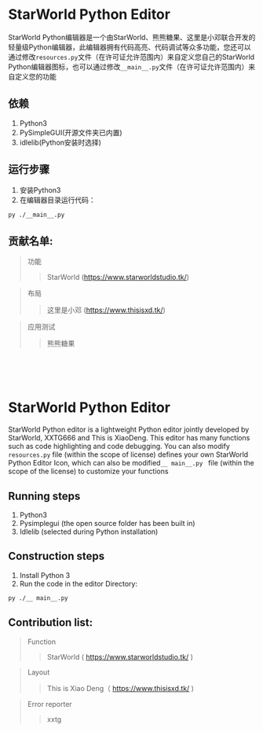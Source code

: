 # StarWorld Python Editor

StarWorld Python编辑器是一个由StarWorld、熊熊糖果、这里是小邓联合开发的轻量级Python编辑器，此编辑器拥有代码高亮、代码调试等众多功能，您还可以通过修改`resources.py`文件（在许可证允许范围内）来自定义您自己的StarWorld Python编辑器图标，也可以通过修改`__main__.py`文件（在许可证允许范围内）来自定义您的功能

## 依赖
1. Python3
2. PySimpleGUI(开源文件夹已内置)
3. idlelib(Python安装时选择)

## 运行步骤
1. 安装Python3
2. 在编辑器目录运行代码：
```sh
py ./__main__.py
```


## 贡献名单:
>功能
>>StarWorld (https://www.starworldstudio.tk/)

> 布局
>>这里是小邓 (https://www.thisisxd.tk/)

>应用测试
>>熊熊糖果

<br><br><br>

# StarWorld Python Editor
StarWorld Python editor is a lightweight Python editor jointly developed by StarWorld, XXTG666 and This is XiaoDeng. This editor has many functions such as code highlighting and code debugging. You can also modify `resources.py` file (within the scope of license) defines your own StarWorld Python Editor Icon, which can also be modified`__ main__.py ` file (within the scope of the license) to customize your functions
## Running steps
1. Python3
2. Pysimplegui (the open source folder has been built in)
3. Idlelib (selected during Python installation)
## Construction steps
1. Install Python 3
2. Run the code in the editor Directory:
```sh
py ./__ main__.py
```

## Contribution list:
>Function
>>StarWorld ( https://www.starworldstudio.tk/ )

>Layout
>>This is Xiao Deng（ https://www.thisisxd.tk/ )

>Error reporter
>>xxtg